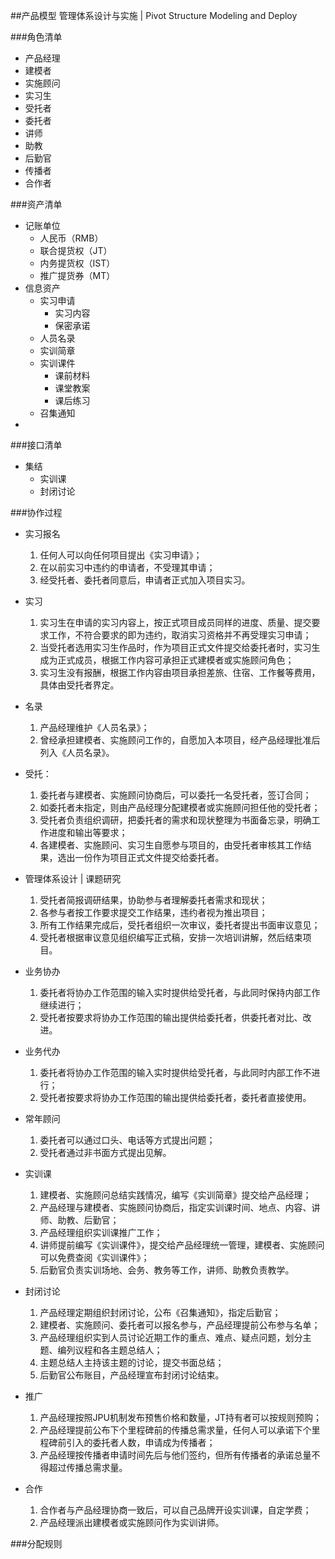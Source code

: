 ##产品模型
管理体系设计与实施 | Pivot Structure Modeling and Deploy

###角色清单
* 产品经理
* 建模者
* 实施顾问
* 实习生
* 受托者
* 委托者
* 讲师
* 助教
* 后勤官
* 传播者
* 合作者
 
###资产清单
* 记账单位
	* 人民币（RMB）
	* 联合提货权（JT）
	* 内务提货权（IST）
	* 推广提货券（MT）
* 信息资产
	* 实习申请
		* 实习内容
		* 保密承诺
	* 人员名录
	* 实训简章
	* 实训课件
		* 课前材料
		* 课堂教案
		* 课后练习
	* 召集通知
* 

###接口清单
* 集结
	* 实训课
	* 封闭讨论

###协作过程
* 实习报名
	1. 任何人可以向任何项目提出《实习申请》；
	2. 在以前实习中违约的申请者，不受理其申请；
	3. 经受托者、委托者同意后，申请者正式加入项目实习。

* 实习
	1. 实习生在申请的实习内容上，按正式项目成员同样的进度、质量、提交要求工作，不符合要求的即为违约，取消实习资格并不再受理实习申请；
	2. 当受托者选用实习生作品时，作为项目正式文件提交给委托者时，实习生成为正式成员，根据工作内容可承担正式建模者或实施顾问角色；
	3. 实习生没有报酬，根据工作内容由项目承担差旅、住宿、工作餐等费用，具体由受托者界定。

* 名录
	1. 产品经理维护《人员名录》；
	2. 曾经承担建模者、实施顾问工作的，自愿加入本项目，经产品经理批准后列入《人员名录》。

* 受托：
	1. 委托者与建模者、实施顾问协商后，可以委托一名受托者，签订合同；
	2. 如委托者未指定，则由产品经理分配建模者或实施顾问担任他的受托者；
	3. 受托者负责组织调研，把委托者的需求和现状整理为书面备忘录，明确工作进度和输出等要求；
	4. 各建模者、实施顾问、实习生自愿参与项目的，由受托者审核其工作结果，选出一份作为项目正式文件提交给委托者。

* 管理体系设计 | 课题研究
	1. 受托者简报调研结果，协助参与者理解委托者需求和现状；
	2. 各参与者按工作要求提交工作结果，违约者视为推出项目；
	3. 所有工作结果完成后，受托者组织一次审议，委托者提出书面审议意见；
	4. 受托者根据审议意见组织编写正式稿，安排一次培训讲解，然后结束项目。

* 业务协办
	1. 委托者将协办工作范围的输入实时提供给受托者，与此同时保持内部工作继续进行；
	2. 受托者按要求将协办工作范围的输出提供给委托者，供委托者对比、改进。

* 业务代办
	1. 委托者将协办工作范围的输入实时提供给受托者，与此同时内部工作不进行；
	2. 受托者按要求将协办工作范围的输出提供给委托者，委托者直接使用。

* 常年顾问
	1. 委托者可以通过口头、电话等方式提出问题；
	2. 受托者通过非书面方式提出见解。

* 实训课
	1. 建模者、实施顾问总结实践情况，编写《实训简章》提交给产品经理；
	2. 产品经理与建模者、实施顾问协商后，指定实训课时间、地点、内容、讲师、助教、后勤官；
	3. 产品经理组织实训课推广工作；
	4. 讲师提前编写《实训课件》，提交给产品经理统一管理，建模者、实施顾问可以免费查阅《实训课件》；
	5. 后勤官负责实训场地、会务、教务等工作，讲师、助教负责教学。 

* 封闭讨论
	1. 产品经理定期组织封闭讨论，公布《召集通知》，指定后勤官；
	2. 建模者、实施顾问、委托者可以报名参与，产品经理提前公布参与名单；
	3. 产品经理组织实到人员讨论近期工作的重点、难点、疑点问题，划分主题、编列议程和各主题总结人；
	4. 主题总结人主持该主题的讨论，提交书面总结；
	5. 后勤官公布账目，产品经理宣布封闭讨论结束。

* 推广
	1. 产品经理按照JPU机制发布预售价格和数量，JT持有者可以按规则预购；
	2. 产品经理提前公布下个里程碑前的传播总需求量，任何人可以承诺下个里程碑前引入的委托者人数，申请成为传播者；
	3. 产品经理按传播者申请时间先后与他们签约，但所有传播者的承诺总量不得超过传播总需求量。

* 合作
	1. 合作者与产品经理协商一致后，可以自己品牌开设实训课，自定学费；
	2. 产品经理派出建模者或实施顾问作为实训讲师。

###分配规则